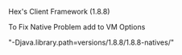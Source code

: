 Hex's Client Framework (1.8.8)

To Fix Native Problem add to VM Options

"-Djava.library.path=versions/1.8.8/1.8.8-natives/"


